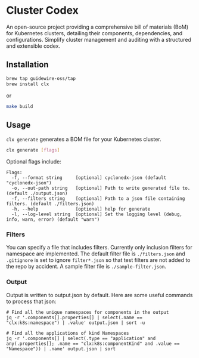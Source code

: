 # Cluster Codex

An open-source project providing a comprehensive bill of materials (BoM) for Kubernetes clusters, detailing their components, dependencies, and configurations. Simplify cluster management and auditing with a structured and extensible codex.


## Installation

```bash
brew tap guidewire-oss/tap
brew install clx
```
or
```bash
make build
```

## Usage

`clx generate` generates a BOM file for your Kubernetes cluster.

```sh
clx generate [flags]
```

Optional flags include:

```plain
Flags:
  -f, --format string     [optional] cyclonedx-json (default "cyclonedx-json")
  -o, --out-path string   [optional] Path to write generated file to. (default ./output.json)
  -f, --filters string    [optional] Path to a json file containing filters. (default ./filters.json)
  -h, --help              [optional] help for generate
  -l, --log-level string  [optional] Set the logging level (debug, info, warn, error) (default "warn")

```

### Filters
You can specify a file that includes filters. Currently only inclusion filters for namespace are implemented. The 
default filter file is `./filters.json` and `.gitignore` is set to ignore `filter*.json` so that test filters are not
added to the repo by accident. A sample filter file is `./sample-filter.json`.

### Output
Output is written to output.json by default. Here are some useful commands to process that json:
```commandline
# Find all the unique namespaces for components in the output
jq -r '.components[].properties[] | select(.name == "clx:k8s:namespace") | .value' output.json | sort -u

# Find all the applications of kind Namespaces
jq -r '.components[] | select(.type == "application" and any(.properties[]; .name == "clx:k8s:componentKind" and .value == "Namespace")) | .name' output.json | sort
```

